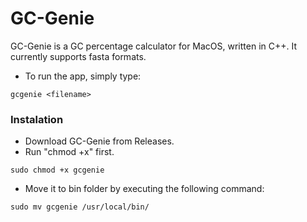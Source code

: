 # GC-Genie
GC-Genie is a GC percentage calculator for MacOS, written in C++.
It currently supports fasta formats.
- To run the app, simply type:
```
gcgenie <filename>
```

### Instalation
- Download GC-Genie from Releases.
- Run "chmod +x" first.
```
sudo chmod +x gcgenie
``` 
- Move it to bin folder by executing the following command:
```
sudo mv gcgenie /usr/local/bin/
```
